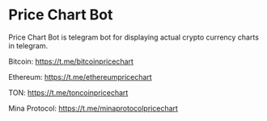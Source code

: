 # Price Chart Bot
Price Chart Bot is telegram bot for displaying actual crypto currency charts in telegram.

Bitcoin: https://t.me/bitcoinpricechart

Ethereum: https://t.me/ethereumpricechart

TON: https://t.me/toncoinpricechart

Mina Protocol: https://t.me/minaprotocolpricechart
